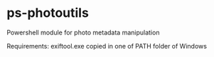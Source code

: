 # ps-photoutils
Powershell module for photo metadata manipulation

Requirements:
exiftool.exe copied in one of PATH folder of Windows

